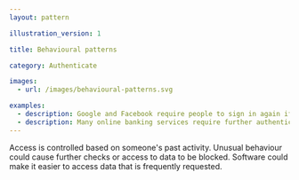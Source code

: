 ```yaml
---
layout: pattern

illustration_version: 1

title: Behavioural patterns

category: Authenticate

images:
  - url: /images/behavioural-patterns.svg

examples:
  - description: Google and Facebook require people to sign in again if they're accessing services from a new location
  - description: Many online banking services require further authentication when transferring money to an account a customer hasn't transferred to before
---
```


Access is controlled based on someone's past activity. Unusual behaviour could cause further checks or access to data to be blocked. Software could make it easier to access data that is frequently requested.
